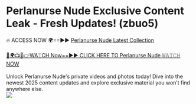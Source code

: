# Perlanurse Nude Exclusive Content Leak - Fresh Updates! (zbuo5)

🔥 ACCESS NOW 🌍==►► <a href="https://tinyurl.com/yc657z5k" rel="nofollow">Perlanurse Nude Latest Collection</a>
<br><br>
[🔴🌍📺📱👉WA𝚃CH Now==►► CLICK HERE TO Perlanurse Nude 𝚆𝙰𝚃𝙲𝙷 NOW](https://tinyurl.com/yc657z5k)
<br><br>
Unlock Perlanurse Nude's private videos and photos today! Dive into the newest 2025 content updates and explore exclusive material you won’t find anywhere else.
<br>
<a href="https://tinyurl.com/yc657z5k" rel="nofollow" data-target="animated-image.originalLink"><img src="https://camo.githubusercontent.com/8a4f000d20f83aca3bf7ec5f350d767afa0574a8a352519fd8cfa583a6f93a33/68747470733a2f2f692e696d6775722e636f6d2f644a486b345a712e676966" data-canonical-src="https://i.imgur.com/dJHk4Zq.gif" style="max-width: 100%; display: inline-block;" data-target="animated-image.originalImage"></a>
<br>

